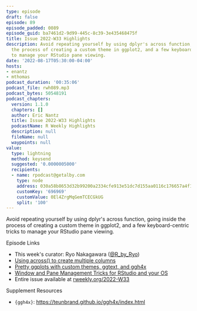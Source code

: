 ```yaml
---
type: episode
draft: false
episode: 89
episode_padded: 0089
episode_guid: ba7461d2-9d99-445c-8c39-3e435468475f
title: Issue 2022-W33 Highlights
description: Avoid repeating yourself by using dplyr's across function, going inside
  the process of creating a custom theme in ggplot2, and a few keyboard-centric tricks
  to manage your RStudio pane viewing.
date: '2022-08-17T05:30:00-04:00'
hosts:
- enantz
- mthomas
podcast_duration: '00:35:06'
podcast_file: rwh089.mp3
podcast_bytes: 50548191
podcast_chapters:
  version: 1.1.0
  chapters: []
  author: Eric Nantz
  title: Issue 2022-W33 Highlights
  podcastName: R Weekly Highlights
  description: null
  fileName: null
  waypoints: null
value:
  type: lightning
  method: keysend
  suggested: '0.0000005000'
  recipients:
  - name: rpodcast@getalby.com
    type: node
    address: 030a58b8653d32b99200a2334cfe913e51dc7d155aa0116c176657a4f1722677a3
    customKey: '696969'
    customValue: 0El4ZrgMqGemTCECGkUG
    split: '100'
---
```

Avoid repeating yourself by using dplyr's across function, going inside
the process of creating a custom theme in ggplot2, and a few
keyboard-centric tricks to manage your RStudio pane viewing.

Episode Links

-   This week's curator: Ryo Nakagawara
    (<a href="https://twitter.com/R_by_Ryo" rel="nofollow">@R_by_Ryo</a>)
-   <a href="https://www.njtierney.com/post/2022/08/08/fun-across/"
    rel="nofollow">Using across() to create multiple columns</a>
-   <a
    href="https://www.michaelc-m.com/ggplot-extensions-and-custom-themes/"
    rel="nofollow">Pretty ggplots with custom themes, ggtext, and ggh4x</a>
-   <a href="https://datachimp.app/blog/window-managment-for-rstudio/"
    rel="nofollow">Window and Pane Management Tricks for RStudio and your
    OS</a>
-   Entire issue available at
    <a href="https://rweekly.org/2022-W33.html"
    rel="nofollow">rweekly.org/2022-W33</a>

Supplement Resources

-   `{ggh4x}`: <a href="https://teunbrand.github.io/ggh4x/index.html"
    rel="nofollow">https://teunbrand.github.io/ggh4x/index.html</a>
